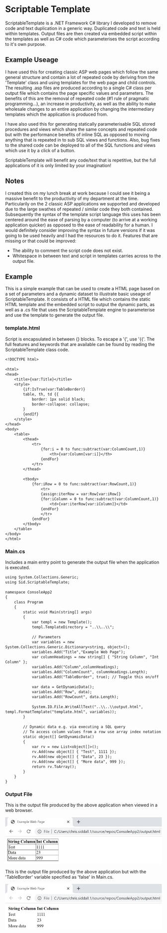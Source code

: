 # Scriptable Template

ScriptableTemplate is a .NET Framework C# library I developed to remove code and text duplication in a generic way. Duplicated code and text is held within templates. Output files are then created via embedded script within the templates as well as C# code which parameterises the script according to it's own purpose.

## Example Useage

I have used this for creating classic ASP web pages which follow the same general structure and contain a lot of repeated code by deriving from the 'Template' class and using templates for the web page and child controls. The resulting .asp files are produced according to a single C# class per output file which contains the page specific values and parameters. The benefits of this are the removal of repeated code (#1 rule of pragmatic programming...), an increase in productivity, as well as the ability to make wholesale changes to an entire application by changing the intermediary templates which the application is produced from.

I have also used this for generating statically parameterisable SQL stored procedures and views which share the same concepts and repeated code but with the performance benefits of inline SQL as opposed to moving anything that is repeated in to sub SQL views and functions. Also, bug fixes to the shared code can be deployed to all of the SQL functions and views which use it by a click of a button.  

ScriptableTemplate will benefit any code/text that is repetitive, but the full applications of it is only limited by your imagination!

## Notes

I created this on my lunch break at work because I could see it being a massive benefit to the productivity of my department at the time. Particularily on the 2 classic ASP applications we supported and developed due to the large swathes of repeated / similar code they both contained. Subsequently the syntax of the template script language this uses has been centered around the ease of parsing by a computer (to arrive at a working application quicker) as opposed to the ease of readability for a human. I would definitely consider improving the syntax in future versions if it was going to be used heavily and I had the resources to do it. Features that are missing or that could be improved:
- The ability to comment the script code does not exist.
- Whitespace in between text and script in templates carries across to the output file.

## Example

This is a simple example that can be used to create a HTML page based on a set of parameters and a dynamic dataset to illustrate basic useage of ScriptableTemplate. It consists of a HTML file which contains the static HTML template and the embedded script to output the dynamic parts, as well as a .cs file that uses the ScriptableTemplate engine to parameterise and use the template to generate the output file.

### template.html

Script is encapsulated in between {} blocks. To escape a '{', use '{{'. The full features and keywords that are available can be found by reading the ScriptableTemplate class code.

```
<!DOCTYPE html>

<html>
<head>
	<title>{var:Title}</title>
	<style>
		{if:IsTrue(var:TableBorder)}
		table, th, td {{
			border: 1px solid black;
			border-collapse: collapse;
		}
		{endIf}
	</style>
</head>
<body>
	<table>
		<thead>
			<tr>
				{for:i = 0 to func:subtract(var:ColumnCount,1)}
					<th>{var:Column[var:i]}</th>
				{endFor}
			</tr>
		</thead>

		<tbody>
			{for:iRow = 0 to func:subtract(var:RowCount,1)}
				<tr>
				{assign:iterRow = var:Row[var:iRow]}
				{for:iColumn = 0 to func:subtract(var:ColumnCount,1)}
					<td>{var:iterRow[var:iColumn]}</td>
				{endFor}
				</tr>
			{endFor}
		</tbody>
	</table>
</body>
</html>
```

### Main.cs

Includes a main entry point to generate the output file when the application is executed.

```
using System.Collections.Generic;
using Sid.ScriptableTemplate;

namespace ConsoleApp2
{
	class Program
	{
		static void Main(string[] args)
		{
			var templ = new Template();
			templ.TemplateDirectory = "..\\..\\";

			// Parameters
			var variables = new System.Collections.Generic.Dictionary<string, object>();
			variables.Add("Title","Example Web Page");
			var columnHeadings = new string[] { "String Column", "Int Column" };
			variables.Add("Column",columnHeadings);
			variables.Add("ColumnCount", columnHeadings.Length);
			variables.Add("TableBorder", true); // Toggle this on/off

			var data = GetDynamicData();
			variables.Add("Row", data);
			variables.Add("RowCount", data.Length);

			System.IO.File.WriteAllText("..\\..\\output.html", templ.FormatTemplate("template.html", variables));
		}

		// Dynamic data e.g. via executing a SQL query
		// To access column values from a row use array index notation
		static object[] GetDynamicData()
		{
			var rv = new List<object[]>();
			rv.Add(new object[] { "Test", 1111 });
			rv.Add(new object[] { "Data", 23 });
			rv.Add(new object[] { "More data", 999 });
			return rv.ToArray();
		}
	}
}
```

### Output File

This is the output file produced by the above application when viewed in a web browser.

![Output](output_html_borders_thin.jpg "Output HTML")

This is the output file produced by the above application but with the 'TableBorder' variable specified as 'false' in Main.cs.

![Output](output_html_noborders_thin.jpg "Output HTML No Borders")


